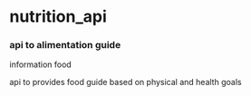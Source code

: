 # nutrition_api


### api to alimentation guide



information food





api to provides food guide based on physical and health goals
